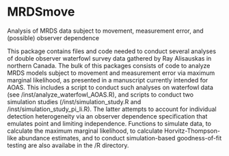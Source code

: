 # MRDSmove
Analysis of MRDS data subject to movement, measurement error, and (possible) observer dependence

This package contains files and code needed to conduct several analyses of double observer waterfowl survey data gathered by Ray Alisauskas in northern Canada. The bulk of this packages consists of code to analyze MRDS models subject to movement and measurement error via maximum marginal likelihood, as presented in a manuscript currently intended for AOAS.  This includes a script to conduct such analyses on waterfowl data (see /inst/analyze_waterfowl_AOAS.R), and scripts to conduct two simulation studies (/inst/simulation_study.R and /inst/simulation_study_pi_li.R). The latter attempts to account for individual detection heterogeneity via an observer dependence specification that emulates point and limiting independence. Functions to simulate data, to calculate the maximum marginal likelihood, to calculate Horvitz-Thompson-like abundance estimates, and to conduct simulation-based goodness-of-fit testing are also availabe in the /R directory.  
